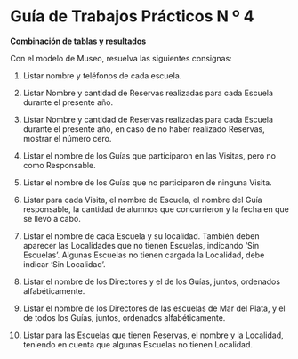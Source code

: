 Guía de Trabajos Prácticos N º 4
================================
__Combinación de tablas y resultados__


Con el modelo de Museo, resuelva las siguientes consignas:

 1. Listar nombre y teléfonos de cada escuela.

 2. Listar Nombre y cantidad de Reservas realizadas para cada Escuela durante el presente año.

 3. Listar Nombre y cantidad de Reservas realizadas para cada Escuela durante el presente año, en caso de no haber realizado Reservas, mostrar el número cero.

 4. Listar el nombre de los Guías que participaron en las Visitas, pero no como Responsable.

 5. Listar el nombre de los Guías que no participaron de ninguna Visita.
 
 6. Listar para cada Visita, el nombre de Escuela, el nombre del Guía responsable, la cantidad de alumnos que concurrieron y la fecha en que se llevó a cabo.

 7. Listar el nombre de cada Escuela y su localidad. También deben aparecer las Localidades que no tienen Escuelas, indicando ‘Sin Escuelas’. Algunas Escuelas no tienen cargada la Localidad, debe indicar ‘Sin Localidad’. 

 8. Listar el nombre de los Directores  y el de los Guías, juntos, ordenados alfabéticamente.

 9. Listar el nombre de los Directores de las escuelas de Mar del Plata,  y el de todos los Guías, juntos, ordenados alfabéticamente.

 10. Listar para las Escuelas que tienen Reservas, el nombre y la Localidad, teniendo en cuenta que algunas Escuelas no tienen Localidad. 
